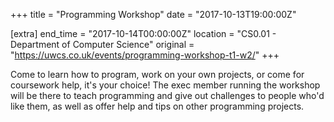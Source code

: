 +++
title = "Programming Workshop"
date = "2017-10-13T19:00:00Z"

[extra]
end_time = "2017-10-14T00:00:00Z"
location = "CS0.01 - Department of Computer Science"
original = "https://uwcs.co.uk/events/programming-workshop-t1-w2/"
+++

Come to learn how to program, work on your own projects, or come for coursework help, it's your choice\! The exec member running the workshop will be there to teach programming and give out challenges to people who'd like them, as well as offer help and tips on other programming projects.

